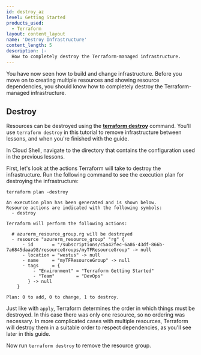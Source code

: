 ```yaml
---
id: destroy_az
level: Getting Started
products_used:
  - Terraform
layout: content_layout
name: 'Destroy Infrastructure'
content_length: 5
description: |-
  How to completely destroy the Terraform-managed infrastructure.
---
```


You have now seen how to build and change infrastructure. Before you
move on to creating multiple resources and showing resource
dependencies, you should know how to completely destroy
the Terraform-managed infrastructure.

## Destroy

Resources can be destroyed using the [**terraform destroy**](https://www.terraform.io/docs/commands/destroy.html) command. You'll use `terraform destroy` in this tutorial to remove infrastructure between lessons, and when you're finished with the guide.

In Cloud Shell, navigate to the directory that contains the configuration used in the previous lessons. 

First, let's look at the actions Terraform will take to destroy the infrastructure. Run the following command to see the execution plan for destroying the infrastructure:

`terraform plan -destroy` 

```shell
An execution plan has been generated and is shown below.
Resource actions are indicated with the following symbols:
  - destroy

Terraform will perform the following actions:

  # azurerm_resource_group.rg will be destroyed
  - resource "azurerm_resource_group" "rg" {
      - id       = "/subscriptions/c5a42fec-6a86-43df-866b-7a6845daaa98/resourceGroups/myTFResourceGroup" -> null
      - location = "westus" -> null
      - name     = "myTFResourceGroup" -> null
      - tags     = {
          - "Environment" = "Terraform Getting Started"
          - "Team"        = "DevOps"
        } -> null
    }

Plan: 0 to add, 0 to change, 1 to destroy.
```

Just like with `apply`, Terraform determines the order in which
things must be destroyed. In this case there was only one resource, so no
ordering was necessary. In more complicated cases with multiple resources,
Terraform will destroy them in a suitable order to respect dependencies,
as you'll see later in this guide.

Now run `terraform destroy` to remove the resource group.
